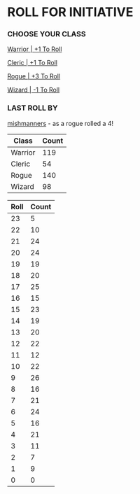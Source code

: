 # ROLL FOR INITIATIVE
### CHOOSE YOUR CLASS

[Warrior | +1 To Roll](https://github.com/benjaminsampica/benjaminsampica/issues/new?title=roll%7Cwarrior&body=Just+click+%27Submit+new+issue%27.)

[Cleric | +1 To Roll](https://github.com/benjaminsampica/benjaminsampica/issues/new?title=roll%7Ccleric&body=Just+click+%27Submit+new+issue%27.)

[Rogue | +3 To Roll](https://github.com/benjaminsampica/benjaminsampica/issues/new?title=roll%7Crogue&body=Just+click+%27Submit+new+issue%27.)

[Wizard | -1 To Roll](https://github.com/benjaminsampica/benjaminsampica/issues/new?title=roll%7Cwizard&body=Just+click+%27Submit+new+issue%27.)
### LAST ROLL BY
[mishmanners](https://www.github.com/mishmanners) - as a rogue rolled a 4!

|Class|Count|
|-|-|
|Warrior|119|
|Cleric|54|
|Rogue|140|
|Wizard|98|

|Roll|Count|
|-|-|
|23|5
|22|10
|21|24
|20|24
|19|19
|18|20
|17|25
|16|15
|15|23
|14|19
|13|20
|12|22
|11|12
|10|22
|9|26
|8|16
|7|21
|6|24
|5|16
|4|21
|3|11
|2|7
|1|9
|0|0
